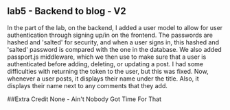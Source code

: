 ## lab5 - Backend to blog - V2
In the part of the lab, on the backend, I added a user model to allow for user authentication through signing up/in on the
frontend. The passwords are hashed and 'salted' for security, and when a user signs in, this hashed and 'salted' password is compared with the one in the database. We also added passport.js middleware, which we then use to make sure that a user is
authenticated before adding, deleting, or updating a post. I had some difficulties with returning the token to the user, but this was fixed. Now, whenever a user posts, it displays their name under the title. Also, it displays their name next to any comments that they add.

##Extra Credit
None - Ain't Nobody Got Time For That
